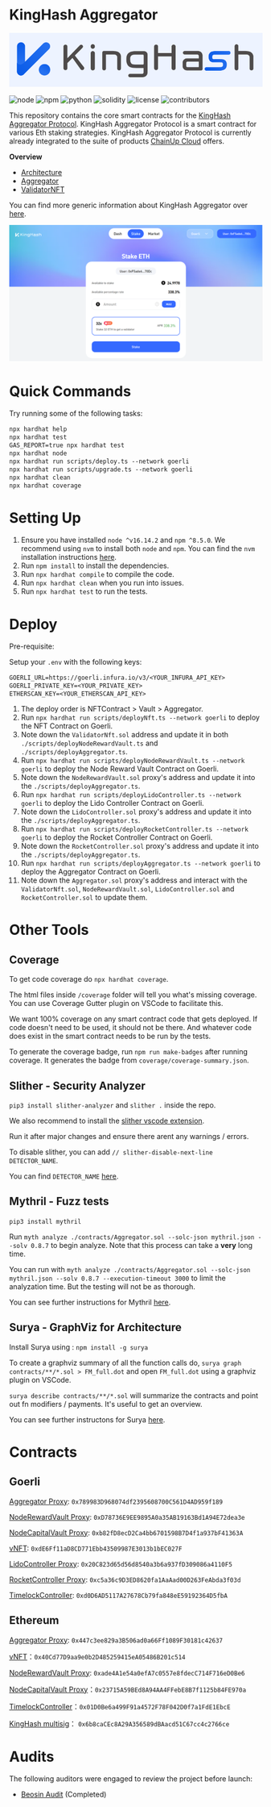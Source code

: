 # KingHash Aggregator

![kinghash](./docs/images/kingHashLogo.PNG)

![node](https://img.shields.io/badge/node-v16.14.2-green)
![npm](https://img.shields.io/badge/npm-v8.5.0-green)
![python](https://img.shields.io/badge/python-v3.8.10-green)
![solidity](https://img.shields.io/badge/solidity-0.8.7-brightgreen)
![license](https://img.shields.io/github/license/King-Hash-Org/KingHashAggregator)
![contributors](https://img.shields.io/github/contributors/King-Hash-Org/KingHashAggregator)

<!--
| Statements                  | Branches                | Functions                 | Lines             |
| --------------------------- | ----------------------- | ------------------------- | ----------------- |
| ![Statements](https://img.shields.io/badge/statements-66.49%25-red.svg?style=flat) | ![Branches](https://img.shields.io/badge/branches-57.81%25-red.svg?style=flat) | ![Functions](https://img.shields.io/badge/functions-82.35%25-yellow.svg?style=flat) | ![Lines](https://img.shields.io/badge/lines-67.38%25-red.svg?style=flat) |
-->

This repository contains the core smart contracts for the [KingHash Aggregator Protocol](https://www.kinghash.com/). KingHash Aggregator Protocol is a smart contract for various Eth staking strategies. KingHash Aggregator Protocol is currently already integrated to the suite of products [ChainUp Cloud](https://docs.chainupcloud.com/) offers.

**Overview**

* [Architecture](./docs/architecture.md)
* [Aggregator](./docs/aggregator.md)
* [ValidatorNFT](./docs/validatorNFT.md)

You can find more generic information about KingHash Aggregator over [here](https://docs.chainupcloud.com/introduction/products/kinghash-aggregator).

![image](./docs/images/kingHashSite.PNG)

# Quick Commands

Try running some of the following tasks:

```shell
npx hardhat help
npx hardhat test
GAS_REPORT=true npx hardhat test
npx hardhat node
npx hardhat run scripts/deploy.ts --network goerli
npx hardhat run scripts/upgrade.ts --network goerli
npx hardhat clean
npx hardhat coverage
```

# Setting Up

1. Ensure you have installed `node ^v16.14.2` and `npm ^8.5.0`. We recommend using `nvm` to install both `node` and `npm`. You can find the `nvm` installation instructions [here](https://github.com/nvm-sh/nvm#installing-and-updating).
2. Run `npm install` to install the dependencies.
3. Run `npx hardhat compile` to compile the code.
4. Run `npx hardhat clean` when you run into issues.
5. Run `npx hardhat test` to run the tests.

# Deploy

Pre-requisite:

Setup your `.env` with the following keys:

```
GOERLI_URL=https://goerli.infura.io/v3/<YOUR_INFURA_API_KEY>
GOERLI_PRIVATE_KEY=<YOUR_PRIVATE_KEY>
ETHERSCAN_KEY=<YOUR_ETHERSCAN_API_KEY>
```

1. The deploy order is NFTContract > Vault > Aggregator.
2. Run `npx hardhat run scripts/deployNft.ts --network goerli` to deploy the NFT Contract on Goerli.
3. Note down the `ValidatorNft.sol` address and update it in both `./scripts/deployNodeRewardVault.ts` and `./scripts/deployAggregator.ts`.
4. Run `npx hardhat run scripts/deployNodeRewardVault.ts --network goerli` to deploy the Node Reward Vault Contract on Goerli.
5. Note down the `NodeRewardVault.sol` proxy's address and update it into the `./scripts/deployAggregator.ts`.
6. Run `npx hardhat run scripts/deployLidoController.ts --network goerli` to deploy the Lido Controller Contract on Goerli.
7. Note down the `LidoController.sol` proxy's address and update it into the `./scripts/deployAggregator.ts`.
8. Run `npx hardhat run scripts/deployRocketController.ts --network goerli` to deploy the Rocket Controller Contract on Goerli.
9. Note down the `RocketController.sol` proxy's address and update it into the `./scripts/deployAggregator.ts`.
10. Run `npx hardhat run scripts/deployAggregator.ts --network goerli` to deploy the Aggregator Contract on Goerli.
11. Note down the `Aggregator.sol` proxy's address and interact with the `ValidatorNft.sol`, `NodeRewardVault.sol`, `LidoController.sol` and `RocketController.sol` to update them.

# Other Tools

## Coverage

To get code coverage do `npx hardhat coverage`.

The html files inside `/coverage` folder will tell you what's missing coverage. You can use Coverage Gutter plugin on VSCode to facilitate this.

We want 100% coverage on any smart contract code that gets deployed. If code doesn't need to be used, it should not be there. And whatever code does exist in the smart contract needs to be run by the tests.

To generate the coverage badge, run `npm run make-badges` after running coverage. It generates the badge from `coverage/coverage-summary.json`.

## Slither - Security Analyzer

`pip3 install slither-analyzer` and
`slither .` inside the repo.

We also recommend to install the [slither vscode extension](https://marketplace.visualstudio.com/items?itemName=trailofbits.slither-vscode).

Run it after major changes and ensure there arent any warnings / errors.

To disable slither, you can add `// slither-disable-next-line DETECTOR_NAME`.

You can find `DETECTOR_NAME` [here](https://github.com/crytic/slither/wiki/Detector-Documentation).

## Mythril - Fuzz tests

`pip3 install mythril`

Run `myth analyze ./contracts/Aggregator.sol --solc-json mythril.json --solv 0.8.7` to begin analyze. Note that this process can take a **very** long time.

You can run with `myth analyze ./contracts/Aggregator.sol --solc-json mythril.json --solv 0.8.7 --execution-timeout 3000` to limit the analyzation time. But the testing will not be as thorough.

You can see further instructions for Mythril [here](https://github.com/ConsenSys/mythril).

## Surya - GraphViz for Architecture

Install Surya using : `npm install -g surya`

To create a graphviz summary of all the function calls do, `surya graph contracts/**/*.sol > FM_full.dot` and open `FM_full.dot` using a graphviz plugin on VSCode.

`surya describe contracts/**/*.sol` will summarize the contracts and point out fn modifiers / payments. It's useful to get an overview.

You can see further instructons for Surya [here](https://github.com/ConsenSys/surya).


# Contracts 
## Goerli
[Aggregator Proxy](https://goerli.etherscan.io/address/0x789983D968074df2395608700C561D4AD959f189#code): `0x789983D968074df2395608700C561D4AD959f189`

[NodeRewardVault Proxy](https://goerli.etherscan.io/address/0xD78736E9EE9895A0a35AB19163Bd1A94E72dea3e#code): `0xD78736E9EE9895A0a35AB19163Bd1A94E72dea3e`

[NodeCapitalVault Proxy](https://goerli.etherscan.io/address/0xb82fD8ecD2Ca4bb6701598B7D4f1a937bF41363A#code): `0xb82fD8ecD2Ca4bb6701598B7D4f1a937bF41363A`

[vNFT](https://goerli.etherscan.io/address/0xdE6Ff11aD8CD771Ebb43509987E3013b1bEC027F#code): `0xdE6Ff11aD8CD771Ebb43509987E3013b1bEC027F`

[LidoController Proxy](https://goerli.etherscan.io/address/0x20C823d65d56d8540a3b6a937fD309086a4110F5#code): `0x20C823d65d56d8540a3b6a937fD309086a4110F5`

[RocketController Proxy](https://goerli.etherscan.io/address/0xc5a36c9D3ED8620fa1AaAad00D263FeAbda3f03d#code): `0xc5a36c9D3ED8620fa1AaAad00D263FeAbda3f03d`

[TimelockController](https://goerli.etherscan.io/address/0xd0D6AD5117A27678Cb79fa848eE59192364D5fbA#code): `0xd0D6AD5117A27678Cb79fa848eE59192364D5fbA`

## Ethereum
[Aggregator Proxy](https://etherscan.io/address/0x447c3ee829a3B506ad0a66Ff1089F30181c42637#code): `0x447c3ee829a3B506ad0a66Ff1089F30181c42637`

[vNFT](https://etherscan.io/address/0x40Cd77D9aa9e0b2D485259415eA05486B201c514#code)：`0x40Cd77D9aa9e0b2D485259415eA05486B201c514`

[NodeRewardVault Proxy](https://etherscan.io/address/0xade4A1e54a0efA7c0557e8fdecC714F716eD0Be6#code): `0xade4A1e54a0efA7c0557e8fdecC714F716eD0Be6`

[NodeCapitalVault Proxy](https://etherscan.io/address/0x23715A59BEd8A94AA4FFebE8B7f1125b84FE970a#code)：`0x23715A59BEd8A94AA4FFebE8B7f1125b84FE970a`

[TimelockController](https://etherscan.io/address/0x01D0Be6a499F91a4572F78F042D0f7a1FdE1EbcE#code)：`0x01D0Be6a499F91a4572F78F042D0f7a1FdE1EbcE`

[KingHash multisig](https://etherscan.io/address/0x6b8caCEc8A29A356589dBAacd51C67cc4c2766ce#code)： `0x6b8caCEc8A29A356589dBAacd51C67cc4c2766ce`

# Audits
The following auditors were engaged to review the project before launch:
* [Beosin Audit](https://beosin.com/) (Completed)
